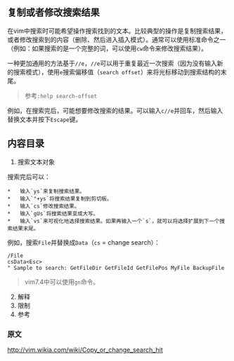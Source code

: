 复制或者修改搜索结果---在vim中搜索时可能希望操作搜索找到的文本。比较典型的操作是复制搜索结果，或者修改搜索到的内容（删除、然后进入插入模式）。通常可以使用标准命令之一（例如：如果搜索的是一个完整的词，可以使用`cw`命令来修改搜索结果）。一种更加通用的方法基于`//e`，`//e`可以用于重复最近一次搜索（因为没有输入新的搜索模式），使用`e`搜索偏移值（`search offset`）来将光标移动到搜索结构的末尾。>	参考`:help search-offset`例如，在搜索完后，可能想要修改搜索的结果。可以输入`c//e`并回车，然后输入替换文本并按下`Escape`键。## 内容目录1.	搜索文本对象搜索完后可以：	*	输入`ys`来复制搜索结果。	*	输入`"+ys`将搜索结果复制到剪切板。	*	输入`cs`修改搜索结果。	*	输入`gUs`将搜索结果变成大写。	*	输入`vs`来可视化地选择搜索结果。如果再输入一个`s`，就可以将选择扩展到下一个搜索结果末尾。例如，搜索`File`并替换成`Data`（`cs` = change search）：```vimshell/FilecsData<Esc>" Sample to search: GetFileDir GetFileId GetFilePos MyFile BackupFile```>	vim7.4中可以使用`gn`命令。2.	解释3.	限制4.	参考### 原文<http://vim.wikia.com/wiki/Copy_or_change_search_hit>